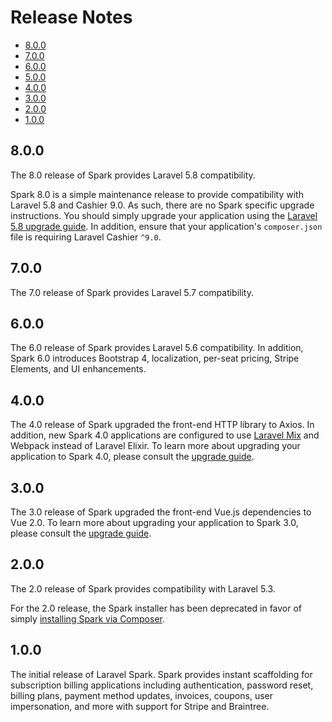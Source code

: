 # Release Notes

- [8.0.0](#8.0.0)
- [7.0.0](#7.0.0)
- [6.0.0](#6.0.0)
- [5.0.0](#5.0.0)
- [4.0.0](#4.0.0)
- [3.0.0](#3.0.0)
- [2.0.0](#2.0.0)
- [1.0.0](#1.0.0)

<a name="8.0.0"></a>
## 8.0.0

The 8.0 release of Spark provides Laravel 5.8 compatibility.

Spark 8.0 is a simple maintenance release to provide compatibility with Laravel 5.8 and Cashier 9.0. As such, there are no Spark specific upgrade instructions. You should simply upgrade your application using the [Laravel 5.8 upgrade guide](https://laravel.com/docs/5.8/upgrade). In addition, ensure that your application's `composer.json` file is requiring Laravel Cashier `^9.0`.

<a name="7.0.0"></a>
## 7.0.0

The 7.0 release of Spark provides Laravel 5.7 compatibility.

<a name="6.0.0"></a>
## 6.0.0

The 6.0 release of Spark provides Laravel 5.6 compatibility. In addition, Spark 6.0 introduces Bootstrap 4, localization, per-seat pricing, Stripe Elements, and UI enhancements.

<a name="4.0.0"></a>
## 4.0.0

The 4.0 release of Spark upgraded the front-end HTTP library to Axios. In addition, new Spark 4.0 applications are configured to use [Laravel Mix](https://laravel.com/docs/mix) and Webpack instead of Laravel Elixir. To learn more about upgrading your application to Spark 4.0, please consult the [upgrade guide](/docs/4.0/upgrade).

<a name="3.0.0"></a>
## 3.0.0

The 3.0 release of Spark upgraded the front-end Vue.js dependencies to Vue 2.0. To learn more about upgrading your application to Spark 3.0, please consult the [upgrade guide](/docs/3.0/upgrade).

<a name="2.0.0"></a>
## 2.0.0

The 2.0 release of Spark provides compatibility with Laravel 5.3.

For the 2.0 release, the Spark installer has been deprecated in favor of simply [installing Spark via Composer](/docs/3.0/installation).

<a name="1.0.0"></a>
## 1.0.0

The initial release of Laravel Spark. Spark provides instant scaffolding for subscription billing applications including authentication, password reset, billing plans, payment method updates, invoices, coupons, user impersonation, and more with support for Stripe and Braintree.
